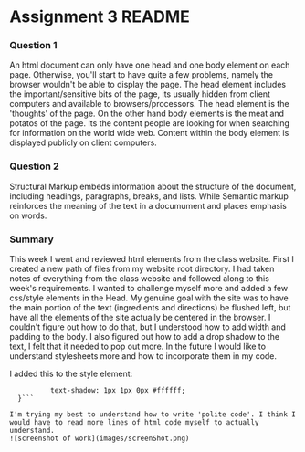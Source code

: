 # Assignment 3 README

### Question 1
An html document can only have one head and one body element on each page. Otherwise, you'll start to have quite a few problems, namely the browser wouldn't be able to display the page.
The head element includes the important/sensitive bits of the page, its usually hidden from client computers and available to browsers/processors. The head element is the 'thoughts' of the page.
On the other hand body elements is the meat and potatos of the page. Its the content people are looking for when searching for information on the world wide web. Content within the body element is displayed publicly on client computers.

### Question 2
Structural Markup embeds information about the structure of the document, including headings, paragraphs, breaks, and lists. While Semantic markup reinforces the meaning of the text in a documument and places emphasis on words.

### Summary
This week I went and reviewed html elements from the class website. First I created a new path of files from my website root directory. I had taken notes of everything from the class website and followed along to this week's requirements. I wanted to challenge myself more and added a few css/style elements in the Head. My genuine goal with the site was to have the main portion of the text (ingredients and directions) be flushed left, but have all the elements of the site actually be centered in the browser. I couldn't figure out how to do that, but I understood how to add width and padding to the body. I also figured out how to add a drop shadow to the text, I felt that it needed to pop out more. In the future I would like to understand stylesheets more and how to incorporate them in my code.

I added this to the style element:
```h1, h3 { font-family: "calder",fantasy;
          text-shadow: 1px 1px 0px #ffffff;
  }```

I'm trying my best to understand how to write 'polite code'. I think I would have to read more lines of html code myself to actually understand.
![screenshot of work](images/screenShot.png)
